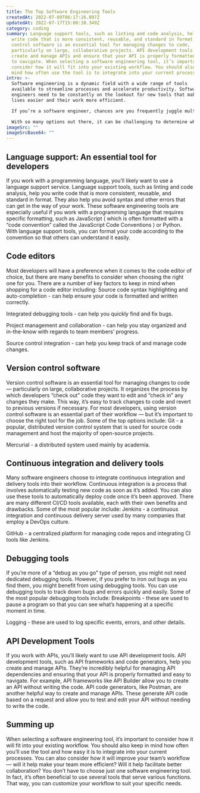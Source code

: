 ```yaml
---
title: The Top Software Engineering Tools
createdAt: 2022-07-09T06:17:26.097Z
updatedAt: 2022-07-17T15:00:30.349Z
category: coding
summary: Language support tools, such as linting and code analysis, help you
  write code that is more consistent, reusable, and standard in format. Version
  control software is an essential tool for managing changes to code,
  particularly on large, collaborative projects. API development tools help you
  create and manage APIs and ensure that your API is properly formatted and easy
  to navigate. When selecting a software engineering tool, it’s important to
  consider how it will fit into your existing workflow. You should also keep in
  mind how often use the tool is to integrate into your current processes.
intro: >-
  Software engineering is a dynamic field with a wide range of tools
  available to streamline processes and accelerate productivity. Software
  engineers need to be constantly on the lookout for new tools that make their
  lives easier and their work more efficient.

  If you’re a software engineer, chances are you frequently juggle multiple projects, apps, and codebases — all while keeping track of specific details like version numbers, dependencies, and APIs. It can be challenging to keep all those details straight in your head, let alone find them when you need them again later on. That’s why many software engineers turn to specialized software engineering tools that streamline everyday processes and accelerate efficiency. 

  With so many options out there, it can be challenging to determine which software engineering tools will help streamline your workflow most efficiently. This article covers some of the top software engineering tools from various categories including IDE
imageSrc: ""
imageSrcBase64: ""
---
```


## Language support: An essential tool for developers

If you work with a programming language, you’ll likely want to use a language support service. Language support tools, such as linting and code analysis, help you write code that is more consistent, reusable, and standard in format. They also help you avoid syntax and other errors that can get in the way of your work.
These software engineering tools are especially useful if you work with a programming language that requires specific formatting, such as JavaScript ( which is often formatted with a “code convention” called the JavaScript Code Conventions ) or Python. With language support tools, you can format your code according to the convention so that others can understand it easily.

## Code editors

Most developers will have a preference when it comes to the code editor of choice, but there are many benefits to consider when choosing the right one for you. There are a number of key factors to keep in mind when shopping for a code editor including: Source code syntax highlighting and auto-completion - can help ensure your code is formatted and written correctly.

Integrated debugging tools - can help you quickly find and fix bugs.

Project management and collaboration - can help you stay organized and in-the-know with regards to team members’ progress.

Source control integration - can help you keep track of and manage code changes.

## Version control software

Version control software is an essential tool for managing changes to code — particularly on large, collaborative projects. It organizes the process by which developers “check out” code they want to edit and “check in” any changes they make. This way, it’s easy to track changes to code and revert to previous versions if necessary.
For most developers, using version control software is an essential part of their workflow — but it’s important to choose the right tool for the job. Some of the top options include: Git - a popular, distributed version control system that is used for source code management and host the majority of open-source projects.

Mercurial - a distributed system used mainly by academia.

## Continuous integration and delivery tools

Many software engineers choose to integrate continuous integration and delivery tools into their workflow. Continuous integration is a process that involves automatically testing new code as soon as it’s added. You can also use these tools to automatically deploy code once it’s been approved.
There are many different CI/CD tools available, each with their own benefits and drawbacks. Some of the most popular include: Jenkins - a continuous integration and continuous delivery server used by many companies that employ a DevOps culture.

GitHub - a centralized platform for managing code repos and integrating CI tools like Jenkins.

## Debugging tools

If you’re more of a “debug as you go” type of person, you might not need dedicated debugging tools. However, if you prefer to iron out bugs as you find them, you might benefit from using debugging tools.
You can use debugging tools to track down bugs and errors quickly and easily. Some of the most popular debugging tools include: Breakpoints - these are used to pause a program so that you can see what’s happening at a specific moment in time.

Logging - these are used to log specific events, errors, and other details.

## API Development Tools

If you work with APIs, you’ll likely want to use API development tools. API development tools, such as API frameworks and code generators, help you create and manage APIs.
They’re incredibly helpful for managing API dependencies and ensuring that your API is properly formatted and easy to navigate. For example, API frameworks like API Builder allow you to create an API without writing the code. API code generators, like Postman, are another helpful way to create and manage APIs. These generate API code based on a request and allow you to test and edit your API without needing to write the code.

## Summing up

When selecting a software engineering tool, it’s important to consider how it will fit into your existing workflow. You should also keep in mind how often you’ll use the tool and how easy it is to integrate into your current processes.
You can also consider how it will improve your team’s workflow — will it help make your team more efficient? Will it help facilitate better collaboration?
You don’t have to choose just one software engineering tool. In fact, it’s often beneficial to use several tools that serve various functions. That way, you can customize your workflow to suit your specific needs.
